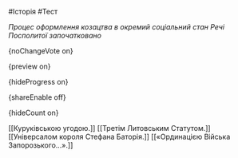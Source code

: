 #Історія #Тест

*Процес оформлення козацтва в окремий соціальний стан Речі Посполитої започатковано*

{noChangeVote on}

{preview on}

{hideProgress on}

{shareEnable off}

{hideCount on}

[[Куруківською угодою.]]
[[Третім Литовським Статутом.]]
[[Універсалом короля Стефана Баторія.]]
[[«Ординацією Війська Запорозького…».]]
